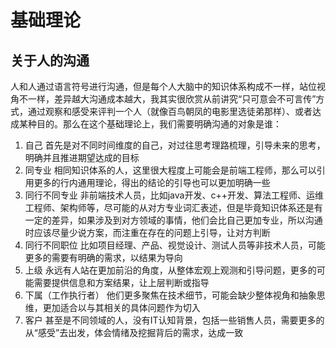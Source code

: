 # 基础理论



## 关于人的沟通
人和人通过语言符号进行沟通，但是每个人大脑中的知识体系构成不一样，站位视角不一样，差异越大沟通成本越大，我其实很欣赏从前讲究“只可意会不可言传”方式，通过观察和感受来评判一个人（就像百鸟朝凤的电影里选徒弟那样）、或者达成某种目的。那么在这个基础理论上，我们需要明确沟通的对象是谁：

1. 自己
    首先是对不同时间维度的自己，对过往思考理路梳理，引导未来的思考，明确并且推进期望达成的目标
2. 同专业
    相同知识体系的人，这里很大程度上可能会是前端工程师，那么可以引用更多的行内通用理论，得出的结论的引导也可以更加明确一些
3. 同行不同专业
    非前端技术人员，比如java开发、c++开发、算法工程师、运维工程师、架构师等，尽可能的从对方专业词汇表述，但是毕竟知识体系还是有一定的差异，如果涉及到对方领域的事情，他们会比自己更加专业，所以沟通时应该尽量少说方案，而注重在存在的问题上引导，让对方判断
4. 同行不同职位
    比如项目经理、产品、视觉设计、测试人员等非技术人员，可能更多的需要有明确的需求，以结果为导向
5. 上级
    永远有人站在更加前沿的角度，从整体宏观上观测和引导问题，更多的可能需要提供信息和方案结果，让上层判断或指导
6. 下属（工作执行者）
    他们更多聚焦在技术细节，可能会缺少整体视角和抽象思维，更加适合以与其相关的具体问题作为切入
7. 客户
    甚至是不同领域的人，没有IT认知背景，包括一些销售人员，需要更多的从“感受”去出发，体会情绪及挖掘背后的需求，达成一致